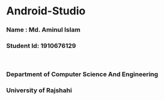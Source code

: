 # Android-Studio
<h3> Name : Md. Aminul Islam</h3>
<h3>Student Id: 1910676129 </h3>
<br/>
<h3>Department of Computer Science And Engineering </h3>
<h3>University of Rajshahi</h3>
